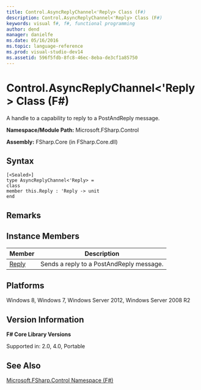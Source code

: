 ```yaml
---
title: Control.AsyncReplyChannel<'Reply> Class (F#)
description: Control.AsyncReplyChannel<'Reply> Class (F#)
keywords: visual f#, f#, functional programming
author: dend
manager: danielfe
ms.date: 05/16/2016
ms.topic: language-reference
ms.prod: visual-studio-dev14
ms.assetid: 596f5fdb-8fc8-46ec-8eba-de3cf1a85750 
---
```


# Control.AsyncReplyChannel<'Reply> Class (F#)

A handle to a capability to reply to a PostAndReply message.

**Namespace/Module Path:** Microsoft.FSharp.Control

**Assembly:** FSharp.Core (in FSharp.Core.dll)


## Syntax

```
[<Sealed>]
type AsyncReplyChannel<'Reply> =
class
member this.Reply : 'Reply -> unit
end
```

## Remarks

## Instance Members


|Member|Description|
|------|-----------|
|[Reply](https://msdn.microsoft.com/library/fd08551d-10f1-43da-88d9-718a6a812d76)|Sends a reply to a PostAndReply message.|

## Platforms
Windows 8, Windows 7, Windows Server 2012, Windows Server 2008 R2


## Version Information
**F# Core Library Versions**

Supported in: 2.0, 4.0, Portable




## See Also
[Microsoft.FSharp.Control Namespace &#40;F&#35;&#41;](Microsoft.FSharp.Control-Namespace-%5BFSharp%5D.md)


